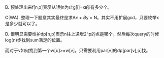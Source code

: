 B. 预处理出来f[n,x]表示从1到n为止g[i]=x的i有多少个。

C(WA). 整理一下题意其实最终是求A*x + B*y = N。其实不用扩展gcd，只要枚举x是多少就可以了。

D. 很明显需要维护dp[n,p]表示n往上递增2^p的点是哪个。然后每次query的时候log(n)步找到sum满足的位置。

   而对于v如何找到第一个w[u]>=w[v]，只需要利用par[v]的dp[par[v],p]找。
